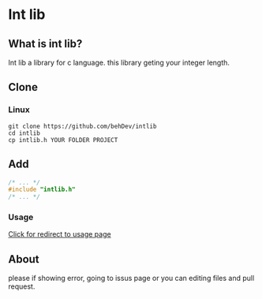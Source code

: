 # Int lib
## What is int lib?
Int lib a library for c language. this library geting your integer length.

## Clone
### Linux
```
git clone https://github.com/behDev/intlib
cd intlib
cp intlib.h YOUR FOLDER PROJECT
```

## Add
```c
/* ... */
#include "intlib.h"
/* ... */
```

### Usage
[Click for redirect to usage page](https://github.com/behDev/intlib/blob/master/USAGE.md)

## About
please if showing error, going to issus page or you can editing files and pull request.

